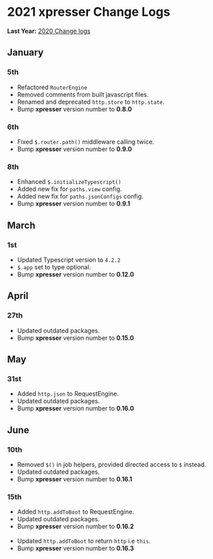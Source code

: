 # 2021 xpresser Change Logs

**Last Year:** [2020 Change logs](./2020.md)

[comment]: <> (### xpresser@next version)

[comment]: <> (```typescript)

[comment]: <> (import {server} from "xpresser";)

[comment]: <> (// Main Server)

[comment]: <> (const main = new server&#40;{)

[comment]: <> (    server: {port: 2000},)

[comment]: <> (    paths: {routesFile: 'routes/main.ts'})

[comment]: <> (}&#41;;)

[comment]: <> (// Api Server)

[comment]: <> (const api = new server&#40;{)

[comment]: <> (    server: {port: 2001},)

[comment]: <> (    paths: {routesFile: 'routes/api.ts'})

[comment]: <> (}&#41;;)

[comment]: <> (main.boot&#40;&#41; // server running at 2000)

[comment]: <> (api.boot&#40;&#41; // server running at 2001)

[comment]: <> (```)

[comment]: <> (### Serve SPA projects using xpresser.)

[comment]: <> (Custom Domain)

[comment]: <> (```sh)

[comment]: <> (xjs serve ./dist --host=mydomain.com)

[comment]: <> (# ==> Serving folder: /Users/node/project/dist)

[comment]: <> (# ==> Domain: mydomain.com | Port: 80)

[comment]: <> (```)

[comment]: <> (Custom Port)

[comment]: <> (```sh)

[comment]: <> (xjs serve ./dist --port=8080)

[comment]: <> (# ==> Serving folder: /Users/node/project/dist)

[comment]: <> (# ==> Domain: localhost | Port: 8080)

[comment]: <> (```)

[comment]: <> (Custom Xpresser Config file.)

[comment]: <> (```sh)

[comment]: <> (xjs serve ./dist --config=server.json)

[comment]: <> (# ==> Serving folder: /Users/node/project/dist)

[comment]: <> (# ==> Domain: mydomain.com | Port: 443)

[comment]: <> (# ==> Ssl Enabled)

[comment]: <> (```)

[comment]: <> (server.json)

[comment]: <> (```json)

[comment]: <> ({)

[comment]: <> (  "404": "/",)

[comment]: <> (  "server": {)

[comment]: <> (    "port": "443",)

[comment]: <> (    "domain": "mydomain.com",)

[comment]: <> (    "ssl": {)

[comment]: <> (      "cert": "/root/cert.pem",)

[comment]: <> (      "key": "/root/key.pem")

[comment]: <> (    })

[comment]: <> (  })

[comment]: <> (})

[comment]: <> (```)

## January

### 5th

- Refactored `RouterEngine`
- Removed comments from built javascript files.
- Renamed and deprecated `http.store` to `http.state`.
- Bump **xpresser** version number to **0.8.0**

### 6th

- Fixed `$.router.path()` middleware calling twice.
- Bump **xpresser** version number to **0.9.0**

### 8th

- Enhanced `$.initializeTypescript()`
- Added new fix for `paths.view` config.
- Added new fix for `paths.jsonConfigs` config.
- Bump **xpresser** version number to **0.9.1**

## March

### 1st

- Updated Typescript version to `4.2.2`
- `$.app` set to type optional.
- Bump **xpresser** version number to **0.12.0**

## April

### 27th

- Updated outdated packages.
- Bump **xpresser** version number to **0.15.0**

## May

### 31st
- Added `http.json` to RequestEngine.
- Updated outdated packages.
- Bump **xpresser** version number to **0.16.0**


## June

### 10th
- Removed `$()` in job helpers, provided directed access to `$` instead.
- Updated outdated packages.
- Bump **xpresser** version number to **0.16.1**

### 15th
- Added `http.addToBoot` to RequestEngine.
- Updated outdated packages.
- Bump **xpresser** version number to **0.16.2**
<br><br>
- Updated `http.addToBoot` to return `http` i.e `this`.
- Bump **xpresser** version number to **0.16.3**